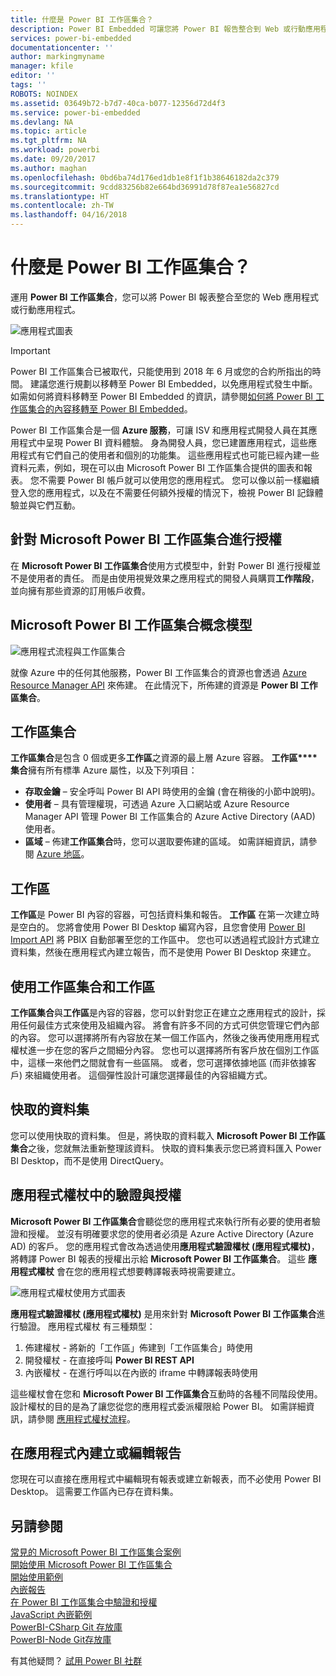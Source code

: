 ```yaml
---
title: 什麼是 Power BI 工作區集合？
description: Power BI Embedded 可讓您將 Power BI 報告整合到 Web 或行動應用程式中，您就不需要建置自訂解決方案。
services: power-bi-embedded
documentationcenter: ''
author: markingmyname
manager: kfile
editor: ''
tags: ''
ROBOTS: NOINDEX
ms.assetid: 03649b72-b7d7-40ca-b077-12356d72d4f3
ms.service: power-bi-embedded
ms.devlang: NA
ms.topic: article
ms.tgt_pltfrm: NA
ms.workload: powerbi
ms.date: 09/20/2017
ms.author: maghan
ms.openlocfilehash: 0bd6ba74d176ed1db1e8f1f1b38646182da2c379
ms.sourcegitcommit: 9cdd83256b82e664bd36991d78f87ea1e56827cd
ms.translationtype: HT
ms.contentlocale: zh-TW
ms.lasthandoff: 04/16/2018
---
```

# <a name="what-are-power-bi-workspace-collections"></a>什麼是 Power BI 工作區集合？

運用 **Power BI 工作區集合**，您可以將 Power BI 報表整合至您的 Web 應用程式或行動應用程式。

![應用程式圖表](media/what-are-power-bi-workspace-collections/what-is.png)

> [!IMPORTANT]
> Power BI 工作區集合已被取代，只能使用到 2018 年 6 月或您的合約所指出的時間。 建議您進行規劃以移轉至 Power BI Embedded，以免應用程式發生中斷。 如需如何將資料移轉至 Power BI Embedded 的資訊，請參閱[如何將 Power BI 工作區集合的內容移轉至 Power BI Embedded](https://powerbi.microsoft.com/documentation/powerbi-developer-migrate-from-powerbi-embedded/)。

Power BI 工作區集合是一個 **Azure 服務**，可讓 ISV 和應用程式開發人員在其應用程式中呈現 Power BI 資料體驗。 身為開發人員，您已建置應用程式，這些應用程式有它們自己的使用者和個別的功能集。 這些應用程式也可能已經內建一些資料元素，例如，現在可以由 Microsoft Power BI 工作區集合提供的圖表和報表。 您不需要 Power BI 帳戶就可以使用您的應用程式。 您可以像以前一樣繼續登入您的應用程式，以及在不需要任何額外授權的情況下，檢視 Power BI 記錄體驗並與它們互動。

## <a name="licensing-for-microsoft-power-bi-workspace-collections"></a>針對 Microsoft Power BI 工作區集合進行授權

在 **Microsoft Power BI 工作區集合**使用方式模型中，針對 Power BI 進行授權並不是使用者的責任。  而是由使用視覺效果之應用程式的開發人員購買**工作階段**，並向擁有那些資源的訂用帳戶收費。 

## <a name="microsoft-power-bi-workspace-collections-conceptual-model"></a>Microsoft Power BI 工作區集合概念模型

![應用程式流程與工作區集合](media/what-are-power-bi-workspace-collections/model.png)

就像 Azure 中的任何其他服務，Power BI 工作區集合的資源也會透過 [Azure Resource Manager API](https://msdn.microsoft.com/library/mt712306.aspx) 來佈建。 在此情況下，所佈建的資源是 **Power BI 工作區集合**。

## <a name="workspace-collection"></a>工作區集合

**工作區集合**是包含 0 個或更多**工作區**之資源的最上層 Azure 容器。  **工作區****集合**擁有所有標準 Azure 屬性，以及下列項目：

* **存取金鑰** – 安全呼叫 Power BI API 時使用的金鑰 (會在稍後的小節中說明)。
* **使用者** – 具有管理權現，可透過 Azure 入口網站或 Azure Resource Manager API 管理 Power BI 工作區集合的 Azure Active Directory (AAD) 使用者。
* **區域** – 佈建**工作區集合**時，您可以選取要佈建的區域。 如需詳細資訊，請參閱 [Azure 地區](https://azure.microsoft.com/regions/)。

## <a name="workspace"></a>工作區

**工作區**是 Power BI 內容的容器，可包括資料集和報告。 **工作區** 在第一次建立時是空白的。 您將會使用 Power BI Desktop 編寫內容，且您會使用 [Power BI Import API](https://msdn.microsoft.com/library/mt711504.aspx) 將 PBIX 自動部署至您的工作區中。 您也可以透過程式設計方式建立資料集，然後在應用程式內建立報告，而不是使用 Power BI Desktop 來建立。

## <a name="using-workspace-collections-and-workspaces"></a>使用工作區集合和工作區

**工作區集合**與**工作區**是內容的容器，您可以針對您正在建立之應用程式的設計，採用任何最佳方式來使用及組織內容。 將會有許多不同的方式可供您管理它們內部的內容。 您可以選擇將所有內容放在某一個工作區內，然後之後再使用應用程式權杖進一步在您的客戶之間細分內容。 您也可以選擇將所有客戶放在個別工作區中，這樣一來他們之間就會有一些區隔。 或者，您可選擇依據地區 (而非依據客戶) 來組織使用者。 這個彈性設計可讓您選擇最佳的內容組織方式。

## <a name="cached-datasets"></a>快取的資料集

您可以使用快取的資料集。  但是，將快取的資料載入 **Microsoft Power BI 工作區集合**之後，您就無法重新整理該資料。 快取的資料集表示您已將資料匯入 Power BI Desktop，而不是使用 DirectQuery。

## <a name="authentication-and-authorization-with-app-tokens"></a>應用程式權杖中的驗證與授權

**Microsoft Power BI 工作區集合**會聽從您的應用程式來執行所有必要的使用者驗證和授權。 並沒有明確要求您的使用者必須是 Azure Active Directory (Azure AD) 的客戶。  您的應用程式會改為透過使用**應用程式驗證權杖 (應用程式權杖)**，將轉譯 Power BI 報表的授權出示給 **Microsoft Power BI 工作區集合**。  這些 **應用程式權杖** 會在您的應用程式想要轉譯報表時視需要建立。

![應用程式權杖使用方式圖表](media/what-are-power-bi-workspace-collections/app-tokens.png)

**應用程式驗證權杖 (應用程式權杖)** 是用來針對 **Microsoft Power BI 工作區集合**進行驗證。  應用程式權杖 有三種類型：

1. 佈建權杖 - 將新的「工作區」佈建到「工作區集合」時使用
2. 開發權杖 - 在直接呼叫 **Power BI REST API**
3. 內嵌權杖 - 在進行呼叫以在內嵌的 iframe 中轉譯報表時使用

這些權杖會在您和 **Microsoft Power BI 工作區集合**互動時的各種不同階段使用。  設計權杖的目的是為了讓您從您的應用程式委派權限給 Power BI。 如需詳細資訊，請參閱 [應用程式權杖流程](app-token-flow.md)。

## <a name="create-or-edit-reports-within-your-application"></a>在應用程式內建立或編輯報告

您現在可以直接在應用程式中編輯現有報表或建立新報表，而不必使用 Power BI Desktop。 這需要工作區內已存在資料集。

## <a name="see-also"></a>另請參閱

[常見的 Microsoft Power BI 工作區集合案例](scenarios.md)  
[開始使用 Microsoft Power BI 工作區集合](get-started.md)  
[開始使用範例](get-started-sample.md)  
[內嵌報告](embed-report.md)  
[在 Power BI 工作區集合中驗證和授權](app-token-flow.md)  
[JavaScript 內嵌範例](https://microsoft.github.io/PowerBI-JavaScript/demo/)  
[PowerBI-CSharp Git 存放庫](https://github.com/Microsoft/PowerBI-CSharp)  
[PowerBI-Node Git存放庫](https://github.com/Microsoft/PowerBI-Node)  

有其他疑問？ [試用 Power BI 社群](http://community.powerbi.com/)
